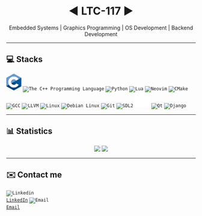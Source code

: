 <h1 align="center">
    ◄ LTC-117 ►
</h1>

<p align="center">
    Embedded Systems | Graphics Programming | OS Development | Backend Development
</p>

---

## 💻 Stacks
<code><img width="40px" src="resources/C_Programming_Language.png" title="The C Programming Language"/></code>
<code><img width="40px" src="https://cdn.jsdelivr.net/gh/devicons/devicon@latest/icons/cplusplus/cplusplus-original.svg" title="The C++ Programming Language"/></code>
<code><img width="40px" src="https://cdn.jsdelivr.net/gh/devicons/devicon/icons/python/python-original.svg" title="Python"/></code>
<code><img width="40px" src="https://cdn.jsdelivr.net/gh/devicons/devicon@latest/icons/lua/lua-original.svg" title="Lua"/></code>
<code><img width="40px" src="https://cdn.jsdelivr.net/gh/devicons/devicon@latest/icons/neovim/neovim-original.svg" title="Neovim"/></code>
<code><img width="40px" src="https://cdn.jsdelivr.net/gh/devicons/devicon@latest/icons/cmake/cmake-original.svg" title="CMake"/></code>
<code><img width="40px" src="https://cdn.jsdelivr.net/gh/devicons/devicon@latest/icons/gcc/gcc-original.svg" title="GCC"/></code>
<code><img width="40px" src="https://cdn.jsdelivr.net/gh/devicons/devicon@latest/icons/llvm/llvm-original.svg" title="LLVM"/></code>
<code><img width="40px" src="https://cdn.jsdelivr.net/gh/devicons/devicon@latest/icons/linux/linux-original.svg" title="Linux"/></code>
<code><img width="40px" src="https://cdn.jsdelivr.net/gh/devicons/devicon@latest/icons/debian/debian-original.svg" title="Debian Linux"/></code>
<code><img width="40px" src="https://cdn.jsdelivr.net/gh/devicons/devicon@latest/icons/git/git-original.svg" title="Git"/></code>
<code><img width="40px" src="https://cdn.jsdelivr.net/gh/devicons/devicon@latest/icons/sdl/sdl-original.svg" title="SDL2"/></code>
<code><img width="40px" src="https://github.com/LTC-117/LTC-117/blob/main/resources/Raylib--Streamline-Simple-Icons.svg" fill="#ffffff" title="Raylib"/></code>
<code><img width="40px" src="https://cdn.jsdelivr.net/gh/devicons/devicon@latest/icons/qt/qt-original.svg" title="Qt"/></code>
<code><img width="40px" src="https://cdn.jsdelivr.net/gh/devicons/devicon@latest/icons/django/django-plain.svg" title="Django"/></code>

---

## 📊 Statistics
<div align="center">
  <img height="180em" src="https://github-readme-stats.vercel.app/api?username=LTC-117&show_icons=true&theme=transparent&count_private=true" />
  <img height="180em" src="https://github-readme-stats.vercel.app/api/top-langs/?username=LTC-117&layout=compact&langs_count=8&theme=transparent"/>
</div>

---

## ✉️ Contact me

<code><img width="20px" src="https://cdn.jsdelivr.net/gh/devicons/devicon@latest/icons/linkedin/linkedin-original.svg" title="Linkedin"/> [LinkedIn](https://www.linkedin.com/in/lucas-tentoni-costa-b05837321/)</code>
<code><img width="20px" src="https://icongr.am/fontawesome/envelope-o.svg?size128&color=ffffff" title="Email"/> [Email](https://github.com/LTC-117/LTC-117/blob/main/email/email.md)</code>
